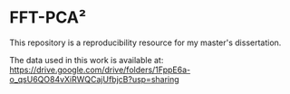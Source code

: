 # FFT-PCA²

This repository is a reproducibility resource for my master's dissertation.

The data used in this work is available at:
https://drive.google.com/drive/folders/1FppE6a-o_qsU6QO84vXiRWQCajUfbjcB?usp=sharing


